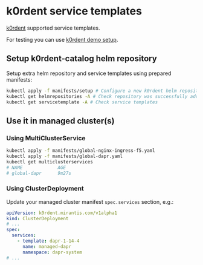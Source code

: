 # k0rdent service templates
[k0rdent](https://k0rdent.github.io/docs/) supported service templates.

For testing you can use [k0rdent demo setup](https://github.com/k0rdent/demos?tab=readme-ov-file#demo-cluster-setup).

## Setup k0rdent-catalog helm repository
Setup extra helm repository and service templates using prepared manifests:
~~~bash
kubectl apply -f manifests/setup # Configure a new k0rdent helm repository and service templates
kubectl get helmrepositories -A # Check repository was successfully added
kubectl get servicetemplate -A # Check service templates
~~~

## Use it in managed cluster(s)

### Using MultiClusterService
~~~bash
kubectl apply -f manifests/global-nginx-ingress-f5.yaml
kubectl apply -f manifests/global-dapr.yaml
kubectl get multiclusterservices
# NAME             AGE
# global-dapr      9m27s
~~~

### Using ClusterDeployment
Update your managed cluster manifest `spec.services` section, e.g.:
~~~yaml
apiVersion: k0rdent.mirantis.com/v1alpha1
kind: ClusterDeployment
# ...
spec:
  services:
    - template: dapr-1-14-4
      name: managed-dapr
      namespace: dapr-system
# ...
~~~
